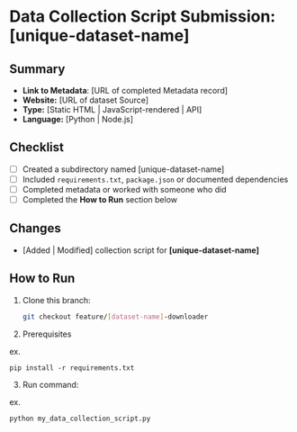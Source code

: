 # Data Collection Script Submission: [unique-dataset-name]

## Summary 
- **Link to Metadata**: [URL of completed Metadata record]
- **Website:** [URL of dataset Source]
- **Type:** [Static HTML | JavaScript-rendered | API] 
- **Language:** [Python | Node.js]

## Checklist 
- [ ] Created a subdirectory named [unique-dataset-name]
- [ ] Included `requirements.txt`, `package.json` or documented dependencies
- [ ] Completed metadata or worked with someone who did
- [ ] Completed the **How to Run** section below

## Changes 
- [Added | Modified] collection script for **[unique-dataset-name]**

## How to Run
1. Clone this branch: 
   ```sh
   git checkout feature/[dataset-name]-downloader

2. Prerequisites

ex.
```
pip install -r requirements.txt 
```

3. Run command:

ex.
```
python my_data_collection_script.py
```
